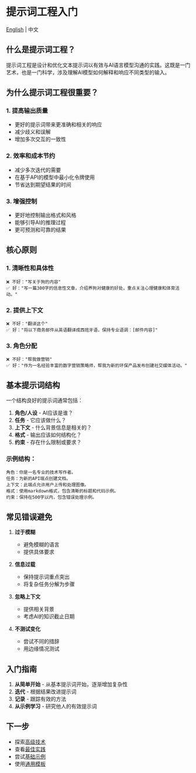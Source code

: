# 提示词工程入门

[English](introduction.md) | 中文

## 什么是提示词工程？

提示词工程是设计和优化文本提示词以有效与AI语言模型沟通的实践。这既是一门艺术，也是一门科学，涉及理解AI模型如何解释和响应不同类型的输入。

## 为什么提示词工程很重要？

### 1. **提高输出质量**
- 更好的提示词带来更准确和相关的响应
- 减少歧义和误解
- 增加多次交互的一致性

### 2. **效率和成本节约**
- 减少多次迭代的需要
- 在基于API的模型中最小化令牌使用
- 节省达到期望结果的时间

### 3. **增强控制**
- 更好地控制输出格式和风格
- 能够引导AI的推理过程
- 更可预测和可靠的结果

## 核心原则

### 1. **清晰性和具体性**
```
❌ 不好："写关于狗的内容"
✅ 好："写一篇300字的信息性文章，介绍养狗对健康的好处，重点关注心理健康和体育活动。"
```

### 2. **提供上下文**
```
❌ 不好："翻译这个"
✅ 好："将以下商务邮件从英语翻译成西班牙语，保持专业语调：[邮件内容]"
```

### 3. **角色分配**
```
❌ 不好："帮我做营销"
✅ 好："作为一名经验丰富的数字营销策略师，帮我为新的环保产品发布创建社交媒体活动。"
```

## 基本提示词结构

一个结构良好的提示词通常包括：

1. **角色/人设** - AI应该是谁？
2. **任务** - 它应该做什么？
3. **上下文** - 什么背景信息是相关的？
4. **格式** - 输出应该如何结构化？
5. **约束** - 存在什么限制或要求？

### 示例结构：
```
角色：你是一名专业的技术写作者。
任务：为新的API端点创建文档。
上下文：此端点允许用户上传和处理图像。
格式：使用markdown格式，包含清晰的标题和代码示例。
约束：保持在500字以内，包含错误处理示例。
```

## 常见错误避免

1. **过于模糊**
   - 避免模糊的语言
   - 提供具体要求

2. **信息过载**
   - 保持提示词重点突出
   - 将复杂任务分解为步骤

3. **忽略上下文**
   - 提供相关背景
   - 考虑AI的知识截止日期

4. **不测试变化**
   - 尝试不同的措辞
   - 用边缘情况测试

## 入门指南

1. **从简单开始** - 从基本提示词开始，逐渐增加复杂性
2. **迭代** - 根据结果改进提示词
3. **记录** - 跟踪有效的方法
4. **从示例学习** - 研究他人的有效提示词

## 下一步

- 探索[高级技术](../techniques/)
- 查看[最佳实践](../best-practices/)
- 尝试[基础示例](../../examples/basic/)
- 使用[通用模板](../../templates/general/)
